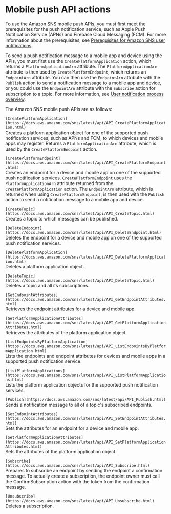 # Mobile push API actions<a name="mobile-push-api"></a>

To use the Amazon SNS mobile push APIs, you must first meet the prerequisites for the push notification service, such as Apple Push Notification Service \(APNs\) and Firebase Cloud Messaging \(FCM\)\. For more information about the prerequisites, see [Prerequisites for Amazon SNS user notifications](sns-prerequisites-for-mobile-push-notifications.md)\. 

 To send a push notification message to a mobile app and device using the APIs, you must first use the `CreatePlatformApplication` action, which returns a `PlatformApplicationArn` attribute\. The `PlatformApplicationArn` attribute is then used by `CreatePlatformEndpoint`, which returns an `EndpointArn` attribute\. You can then use the `EndpointArn` attribute with the `Publish` action to send a notification message to a mobile app and device, or you could use the `EndpointArn` attribute with the `Subscribe` action for subscription to a topic\. For more information, see [User notification process overview](sns-mobile-application-as-subscriber.md#sns-user-notifications-process-overview)\.

The Amazon SNS mobile push APIs are as follows: 

`[CreatePlatformApplication](https://docs.aws.amazon.com/sns/latest/api/API_CreatePlatformApplication.html)`  
Creates a platform application object for one of the supported push notification services, such as APNs and FCM, to which devices and mobile apps may register\. Returns a `PlatformApplicationArn` attribute, which is used by the `CreatePlatformEndpoint` action\.

`[CreatePlatformEndpoint](https://docs.aws.amazon.com/sns/latest/api/API_CreatePlatformEndpoint.html)`  
Creates an endpoint for a device and mobile app on one of the supported push notification services\. `CreatePlatformEndpoint` uses the `PlatformApplicationArn` attribute returned from the `CreatePlatformApplication` action\. The `EndpointArn` attribute, which is returned when using `CreatePlatformEndpoint`, is then used with the `Publish` action to send a notification message to a mobile app and device\. 

`[CreateTopic](https://docs.aws.amazon.com/sns/latest/api/API_CreateTopic.html)`  
Creates a topic to which messages can be published\. 

`[DeleteEndpoint](https://docs.aws.amazon.com/sns/latest/api/API_DeleteEndpoint.html)`  
Deletes the endpoint for a device and mobile app on one of the supported push notification services\.

`[DeletePlatformApplication](https://docs.aws.amazon.com/sns/latest/api/API_DeletePlatformApplication.html)`  
Deletes a platform application object\.

`[DeleteTopic](https://docs.aws.amazon.com/sns/latest/api/API_DeleteTopic.html)`  
Deletes a topic and all its subscriptions\.

`[GetEndpointAttributes](https://docs.aws.amazon.com/sns/latest/api/API_GetEndpointAttributes.html)`  
Retrieves the endpoint attributes for a device and mobile app\.

`[GetPlatformApplicationAttributes](https://docs.aws.amazon.com/sns/latest/api/API_GetPlatformApplicationAttributes.html)`  
Retrieves the attributes of the platform application object\.

`[ListEndpointsByPlatformApplication](https://docs.aws.amazon.com/sns/latest/api/API_ListEndpointsByPlatformApplication.html)`  
Lists the endpoints and endpoint attributes for devices and mobile apps in a supported push notification service\.

`[ListPlatformApplications](https://docs.aws.amazon.com/sns/latest/api/API_ListPlatformApplications.html)`  
Lists the platform application objects for the supported push notification services\.

`[Publish](https://docs.aws.amazon.com/sns/latest/api/API_Publish.html)`  
Sends a notification message to all of a topic's subscribed endpoints\.

`[SetEndpointAttributes](https://docs.aws.amazon.com/sns/latest/api/API_SetEndpointAttributes.html)`  
Sets the attributes for an endpoint for a device and mobile app\.

`[SetPlatformApplicationAttributes](https://docs.aws.amazon.com/sns/latest/api/API_SetPlatformApplicationAttributes.html)`  
Sets the attributes of the platform application object\.

`[Subscribe](https://docs.aws.amazon.com/sns/latest/api/API_Subscribe.html)`  
Prepares to subscribe an endpoint by sending the endpoint a confirmation message\. To actually create a subscription, the endpoint owner must call the ConfirmSubscription action with the token from the confirmation message\. 

`[Unsubscribe](https://docs.aws.amazon.com/sns/latest/api/API_Unsubscribe.html)`  
Deletes a subscription\.